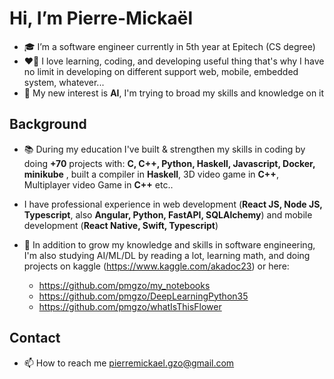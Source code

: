   # Hi, I’m Pierre-Mickaël

- 🎓 I’m a software engineer currently in 5th year at Epitech (CS degree)
- ❤️‍🔥 I love learning, coding, and developing useful thing that's why I have no limit in developing on different support web, mobile, embedded system, whatever...
- 🤖 My new interest is **AI**, I'm trying to broad my skills and knowledge on it

## Background

- 📚 During my education I've built & strengthen my skills in coding by doing **+70** projects with: **C, C++, Python, Haskell, Javascript, Docker, minikube** , built a compiler in **Haskell**, 3D video game in **C++**, Multiplayer video Game in **C++** etc..

- I have professional experience in web development (**React JS, Node JS, Typescript**, also **Angular, Python, FastAPI, SQLAlchemy**) and mobile development (**React Native, Swift, Typescript**)

- 🤖 In addition to grow my knowledge and skills in software engineering, I'm also studying AI/ML/DL by reading a lot, learning math, and doing projects on kaggle (https://www.kaggle.com/akadoc23) or here:
    - https://github.com/pmgzo/my_notebooks
    - https://github.com/pmgzo/DeepLearningPython35
    - https://github.com/pmgzo/whatIsThisFlower

## Contact
- 📫 How to reach me pierremickael.gzo@gmail.com

<!---
pmgzo/pmgzo is a ✨ special ✨ repository because its `README.md` (this file) appears on your GitHub profile.
You can click the Preview link to take a look at your changes.
--->

